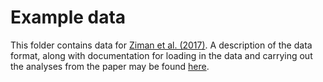 # Example data

This folder contains data for [Ziman et al. (2017)](https://psyarxiv.com/psh48).  A description of the data format, along with documentation for loading in the data and carrying out the analyses from the paper may be found [here](http://cdl-quail.readthedocs.io/en/latest/tutorial.html).
